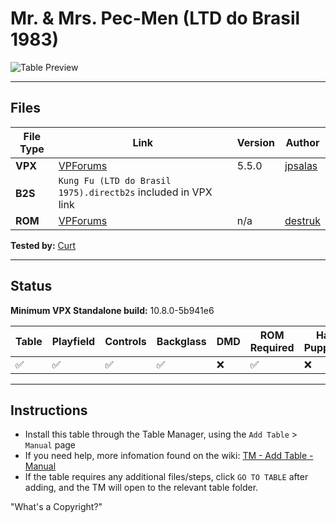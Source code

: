 # Mr. & Mrs. Pec-Men (LTD do Brasil 1983)

![Table Preview](vpx-pecmen-table.jpeg?raw=true)

---

## Files
| File Type | Link | Version | Author | 
|-----------|--------|----------|--------------|
| **VPX** | [VPForums](https://www.vpforums.org/index.php?app=downloads&showfile=17051) | 5.5.0 | [jpsalas](https://www.vpforums.org/index.php?showuser=277) |
| **B2S** | `Kung Fu (LTD do Brasil 1975).directb2s` included in VPX link |
| **ROM** | [VPForums](https://www.vpforums.org/index.php?app=downloads&showfile=471) | n/a | [destruk](https://www.vpforums.org/index.php?showuser=5) |

**Tested by:** [Curt](https://github.com/Old-Cyrus)

---

## Status 
**Minimum VPX Standalone build:** 10.8.0-5b941e6

| Table | Playfield | Controls | Backglass | DMD | ROM Required | Has Puppack | FPS |
|-----------|----------|-----------|-----|--------------|-----|-----|-----|
| :white_check_mark: | :white_check_mark: | :white_check_mark: | :white_check_mark: | :x: | :white_check_mark:  | :x: | 60 |

---

## Instructions

- Install this table through the Table Manager, using the `Add Table` > `Manual` page
- If you need help, more infomation found on the wiki: [TM - Add Table - Manual](https://github.com/LegendsUnchained/vpx-standalone-alp4k/wiki/%5B04%5D-%F0%9F%A7%A1-TM-%E2%80%90-Other-Features#add-table---manual)
- If the table requires any additional files/steps, click `GO TO TABLE` after adding, and the TM will open to the relevant table folder.

"What's a Copyright?"
